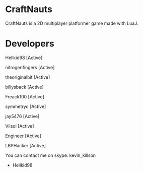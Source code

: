 CraftNauts
==========

CraftNauts is a 2D multiplayer platformer game made with LuaJ.

Developers
========================
Hellkid98       [Active]

nitrogenfingers [Active]

theoriginalbit  [Active]

billysback      [Active]

Freack100       [Active]

symmetryc       [Active]

jay5476         [Active]

Vilsol          [Active]

Engineer        [Active]

LBPHacker       [Active]


You can contact me on skype: kevin_killson

- Hellkid98
